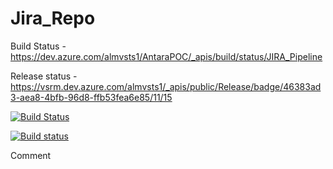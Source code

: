 # Jira_Repo

Build Status - https://dev.azure.com/almvsts1/AntaraPOC/_apis/build/status/JIRA_Pipeline

Release status - https://vsrm.dev.azure.com/almvsts1/_apis/public/Release/badge/46383ad3-aea8-4bfb-96d8-ffb53fea6e85/11/15

[![Build Status](https://dev.azure.com/almvsts1/AntaraPOC/_apis/build/status/JIRA_Pipeline?branchName=master)](https://dev.azure.com/almvsts1/AntaraPOC/_build/latest?definitionId=351&branchName=master)

[![Build status](https://dev.azure.com/almvsts1/AntaraPOC/_apis/build/status/JIRA_Pipeline)](https://dev.azure.com/almvsts1/AntaraPOC/_build/latest?definitionId=351)


Comment
